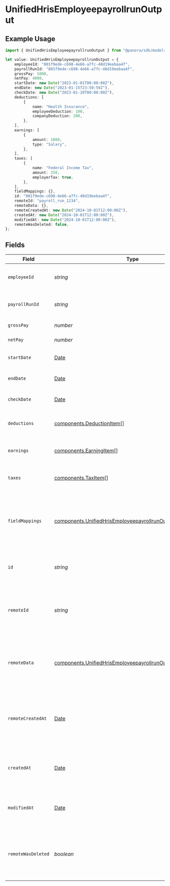 # UnifiedHrisEmployeepayrollrunOutput

## Example Usage

```typescript
import { UnifiedHrisEmployeepayrollrunOutput } from "@panora/sdk/models/components";

let value: UnifiedHrisEmployeepayrollrunOutput = {
    employeeId: "801f9ede-c698-4e66-a7fc-48d19eebaa4f",
    payrollRunId: "801f9ede-c698-4e66-a7fc-48d19eebaa4f",
    grossPay: 5000,
    netPay: 4000,
    startDate: new Date("2023-01-01T00:00:00Z"),
    endDate: new Date("2023-01-15T23:59:59Z"),
    checkDate: new Date("2023-01-20T00:00:00Z"),
    deductions: [
        {
            name: "Health Insurance",
            employeeDeduction: 100,
            companyDeduction: 200,
        },
    ],
    earnings: [
        {
            amount: 1000,
            type: "Salary",
        },
    ],
    taxes: [
        {
            name: "Federal Income Tax",
            amount: 250,
            employerTax: true,
        },
    ],
    fieldMappings: {},
    id: "801f9ede-c698-4e66-a7fc-48d19eebaa4f",
    remoteId: "payroll_run_1234",
    remoteData: {},
    remoteCreatedAt: new Date("2024-10-01T12:00:00Z"),
    createdAt: new Date("2024-10-01T12:00:00Z"),
    modifiedAt: new Date("2024-10-01T12:00:00Z"),
    remoteWasDeleted: false,
};
```

## Fields

| Field                                                                                                                                      | Type                                                                                                                                       | Required                                                                                                                                   | Description                                                                                                                                | Example                                                                                                                                    |
| ------------------------------------------------------------------------------------------------------------------------------------------ | ------------------------------------------------------------------------------------------------------------------------------------------ | ------------------------------------------------------------------------------------------------------------------------------------------ | ------------------------------------------------------------------------------------------------------------------------------------------ | ------------------------------------------------------------------------------------------------------------------------------------------ |
| `employeeId`                                                                                                                               | *string*                                                                                                                                   | :heavy_minus_sign:                                                                                                                         | The UUID of the associated employee                                                                                                        | 801f9ede-c698-4e66-a7fc-48d19eebaa4f                                                                                                       |
| `payrollRunId`                                                                                                                             | *string*                                                                                                                                   | :heavy_minus_sign:                                                                                                                         | The UUID of the associated payroll run                                                                                                     | 801f9ede-c698-4e66-a7fc-48d19eebaa4f                                                                                                       |
| `grossPay`                                                                                                                                 | *number*                                                                                                                                   | :heavy_minus_sign:                                                                                                                         | The gross pay amount                                                                                                                       | 5000                                                                                                                                       |
| `netPay`                                                                                                                                   | *number*                                                                                                                                   | :heavy_minus_sign:                                                                                                                         | The net pay amount                                                                                                                         | 4000                                                                                                                                       |
| `startDate`                                                                                                                                | [Date](https://developer.mozilla.org/en-US/docs/Web/JavaScript/Reference/Global_Objects/Date)                                              | :heavy_minus_sign:                                                                                                                         | The start date of the pay period                                                                                                           | 2023-01-01T00:00:00Z                                                                                                                       |
| `endDate`                                                                                                                                  | [Date](https://developer.mozilla.org/en-US/docs/Web/JavaScript/Reference/Global_Objects/Date)                                              | :heavy_minus_sign:                                                                                                                         | The end date of the pay period                                                                                                             | 2023-01-15T23:59:59Z                                                                                                                       |
| `checkDate`                                                                                                                                | [Date](https://developer.mozilla.org/en-US/docs/Web/JavaScript/Reference/Global_Objects/Date)                                              | :heavy_minus_sign:                                                                                                                         | The date the check was issued                                                                                                              | 2023-01-20T00:00:00Z                                                                                                                       |
| `deductions`                                                                                                                               | [components.DeductionItem](../../models/components/deductionitem.md)[]                                                                     | :heavy_minus_sign:                                                                                                                         | The list of deductions for this payroll run                                                                                                |                                                                                                                                            |
| `earnings`                                                                                                                                 | [components.EarningItem](../../models/components/earningitem.md)[]                                                                         | :heavy_minus_sign:                                                                                                                         | The list of earnings for this payroll run                                                                                                  |                                                                                                                                            |
| `taxes`                                                                                                                                    | [components.TaxItem](../../models/components/taxitem.md)[]                                                                                 | :heavy_minus_sign:                                                                                                                         | The list of taxes for this payroll run                                                                                                     |                                                                                                                                            |
| `fieldMappings`                                                                                                                            | [components.UnifiedHrisEmployeepayrollrunOutputFieldMappings](../../models/components/unifiedhrisemployeepayrollrunoutputfieldmappings.md) | :heavy_minus_sign:                                                                                                                         | The custom field mappings of the object between the remote 3rd party & Panora                                                              | {<br/>"custom_field_1": "value1",<br/>"custom_field_2": "value2"<br/>}                                                                     |
| `id`                                                                                                                                       | *string*                                                                                                                                   | :heavy_minus_sign:                                                                                                                         | The UUID of the employee payroll run record                                                                                                | 801f9ede-c698-4e66-a7fc-48d19eebaa4f                                                                                                       |
| `remoteId`                                                                                                                                 | *string*                                                                                                                                   | :heavy_minus_sign:                                                                                                                         | The remote ID of the employee payroll run in the context of the 3rd Party                                                                  | payroll_run_1234                                                                                                                           |
| `remoteData`                                                                                                                               | [components.UnifiedHrisEmployeepayrollrunOutputRemoteData](../../models/components/unifiedhrisemployeepayrollrunoutputremotedata.md)       | :heavy_minus_sign:                                                                                                                         | The remote data of the employee payroll run in the context of the 3rd Party                                                                | {<br/>"raw_data": {<br/>"additional_field": "some value"<br/>}<br/>}                                                                       |
| `remoteCreatedAt`                                                                                                                          | [Date](https://developer.mozilla.org/en-US/docs/Web/JavaScript/Reference/Global_Objects/Date)                                              | :heavy_minus_sign:                                                                                                                         | The date when the employee payroll run was created in the 3rd party system                                                                 | 2024-10-01T12:00:00Z                                                                                                                       |
| `createdAt`                                                                                                                                | [Date](https://developer.mozilla.org/en-US/docs/Web/JavaScript/Reference/Global_Objects/Date)                                              | :heavy_minus_sign:                                                                                                                         | The created date of the employee payroll run record                                                                                        | 2024-10-01T12:00:00Z                                                                                                                       |
| `modifiedAt`                                                                                                                               | [Date](https://developer.mozilla.org/en-US/docs/Web/JavaScript/Reference/Global_Objects/Date)                                              | :heavy_minus_sign:                                                                                                                         | The last modified date of the employee payroll run record                                                                                  | 2024-10-01T12:00:00Z                                                                                                                       |
| `remoteWasDeleted`                                                                                                                         | *boolean*                                                                                                                                  | :heavy_minus_sign:                                                                                                                         | Indicates if the employee payroll run was deleted in the remote system                                                                     | false                                                                                                                                      |